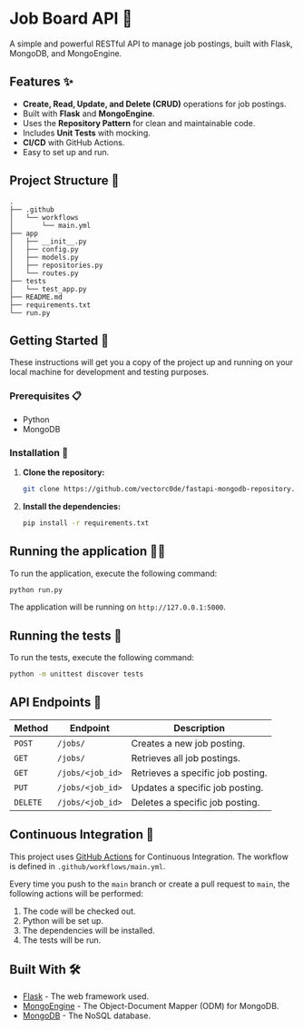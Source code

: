 # Job Board API 🚀

A simple and powerful RESTful API to manage job postings, built with Flask, MongoDB, and MongoEngine.

## Features ✨

- **Create, Read, Update, and Delete (CRUD)** operations for job postings.
- Built with **Flask** and **MongoEngine**.
- Uses the **Repository Pattern** for clean and maintainable code.
- Includes **Unit Tests** with mocking.
- **CI/CD** with GitHub Actions.
- Easy to set up and run.

## Project Structure 🌳

```
.
├── .github
│   └── workflows
│       └── main.yml
├── app
│   ├── __init__.py
│   ├── config.py
│   ├── models.py
│   ├── repositories.py
│   └── routes.py
├── tests
│   └── test_app.py
├── README.md
├── requirements.txt
└── run.py
```

## Getting Started 🏁

These instructions will get you a copy of the project up and running on your local machine for development and testing purposes.

### Prerequisites 📋

- Python
- MongoDB

### Installation 🔧

1.  **Clone the repository:**

    ```bash
    git clone https://github.com/vectorc0de/fastapi-mongodb-repository.git
    ```

2.  **Install the dependencies:**

    ```bash
    pip install -r requirements.txt
    ```

## Running the application 🏃‍♀️

To run the application, execute the following command:

```bash
python run.py
```

The application will be running on `http://127.0.0.1:5000`.

## Running the tests 🧪

To run the tests, execute the following command:

```bash
python -m unittest discover tests
```

## API Endpoints 🎯

| Method | Endpoint | Description |
| --- | --- | --- |
| `POST` | `/jobs/` | Creates a new job posting. |
| `GET` | `/jobs/` | Retrieves all job postings. |
| `GET` | `/jobs/<job_id>` | Retrieves a specific job posting. |
| `PUT` | `/jobs/<job_id>` | Updates a specific job posting. |
| `DELETE` | `/jobs/<job_id>` | Deletes a specific job posting. |

## Continuous Integration 🔄

This project uses [GitHub Actions](https://github.com/features/actions) for Continuous Integration. The workflow is defined in `.github/workflows/main.yml`.

Every time you push to the `main` branch or create a pull request to `main`, the following actions will be performed:

1.  The code will be checked out.
2.  Python will be set up.
3.  The dependencies will be installed.
4.  The tests will be run.

## Built With 🛠️

- [Flask](https://flask.palletsprojects.com/) - The web framework used.
- [MongoEngine](http://mongoengine.org/) - The Object-Document Mapper (ODM) for MongoDB.
- [MongoDB](https://www.mongodb.com/) - The NoSQL database.